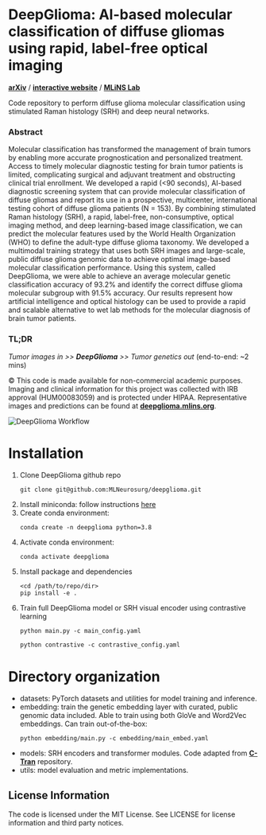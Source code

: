 # DeepGlioma: AI-based molecular classification of diffuse gliomas using rapid, label-free optical imaging

[**arXiv**](https://arxiv.org/abs/2206.08439) / [**interactive website**](https://deepglioma.mlins.org) / [**MLiNS Lab**](https://mlins.org)

Code repository to perform diffuse glioma molecular classification using stimulated Raman histology (SRH) and deep neural networks. 


### Abstract
Molecular classification has transformed the management of brain tumors by enabling more accurate prognostication and personalized treatment. Access to timely molecular diagnostic testing for brain tumor patients is limited, complicating surgical and adjuvant treatment and obstructing clinical trial enrollment. We developed a rapid (<90 seconds), AI-based diagnostic screening system that can provide molecular classification of diffuse gliomas and report its use in a prospective, multicenter, international testing cohort of diffuse glioma patients (N = 153). By combining stimulated Raman histology (SRH), a rapid, label-free, non-consumptive, optical imaging method, and deep learning-based image classification, we can predict the molecular features used by the World Health Organization (WHO) to define the adult-type diffuse glioma taxonomy. We developed a multimodal training strategy that uses both SRH images and large-scale, public diffuse glioma genomic data to achieve optimal image-based molecular classification performance. Using this system, called DeepGlioma, we were able to achieve an average molecular genetic classification accuracy of 93.2% and identify the correct diffuse glioma molecular subgroup with 91.5% accuracy. Our results represent how artificial intelligence and optical histology can be used to provide a rapid and scalable alternative to wet lab methods for the molecular diagnosis of brain tumor patients.

### TL;DR
*Tumor images in >> **DeepGlioma** >> Tumor genetics out* (end-to-end: ~2 mins)

© This code is made available for non-commercial academic purposes. Imaging and clinical information for this project was collected with IRB approval (HUM00083059) and is protected under HIPAA. Representative images and predictions can be found at [**deepglioma.mlins.org**](https://deepglioma.mlins.org).

![DeepGlioma Workflow](/figures/Figure_1_workflow-01.png)

# Installation

1. Clone DeepGlioma github repo
    ```console
    git clone git@github.com:MLNeurosurg/deepglioma.git
    ```
2. Install miniconda: follow instructions
    [here](https://docs.conda.io/en/latest/miniconda.html)
3. Create conda environment:  
    ```console
    conda create -n deepglioma python=3.8
    ```
4. Activate conda environment:  
    ```console
    conda activate deepglioma
    ```
5. Install package and dependencies  
    ```console
    <cd /path/to/repo/dir>
    pip install -e .
    ```
6. Train full DeepGlioma model or SRH visual encoder using contrastive learning
    ```console
    python main.py -c main_config.yaml
    ```
    ```console
    python contrastive -c contrastive_config.yaml
    ```

# Directory organization
- datasets: PyTorch datasets and utilities for model training and inference.
- embedding: train the genetic embedding layer with curated, public genomic data included. Able to train using both GloVe and Word2Vec embeddings. Can train out-of-the-box:
    ```console
    python embedding/main.py -c embedding/main_embed.yaml
    ```
- models: SRH encoders and transformer modules. Code adapted from [**C-Tran**](https://github.com/QData/C-Tran) repository.
- utils: model evaluation and metric implementations.


## License Information
The code is licensed under the MIT License.
See LICENSE for license information and third party notices.